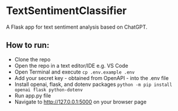 # TextSentimentClassifier
A Flask app for text sentiment analysis based on ChatGPT.
## How to run:
* Clone the repo
* Open the repo in a text editor/IDE e.g. VS Code
* Open Terminal and execute ```cp .env.example .env```
* Add your secret key - obtained from OpenAPI - into the .env file
* Install openai, flask, and dotenv packages ```python -m pip install openai flask python-dotenv```
* Run app.py file
* Navigate to http://127.0.0.1:5000 on your browser page
